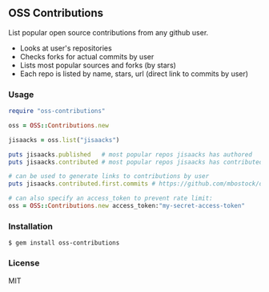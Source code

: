 ## OSS Contributions

List popular open source contributions from any github user.

* Looks at user's repositories
* Checks forks for actual commits by user
* Lists most popular sources and forks (by stars)
* Each repo is listed by name, stars, url (direct link to commits by user)

### Usage

```ruby
require "oss-contributions"

oss = OSS::Contributions.new

jisaacks = oss.list("jisaacks")

puts jisaacks.published   # most popular repos jisaacks has authored
puts jisaacks.contributed # most popular repos jisaacks has contributed to

# can be used to generate links to contributions by user
puts jisaacks.contributed.first.commits # https://github.com/mbostock/d3/commits?author=jisaacks

# can also specify an access_token to prevent rate limit:
oss = OSS::Contributions.new access_token:"my-secret-access-token"
```

### Installation

```
$ gem install oss-contributions
```

### License

MIT